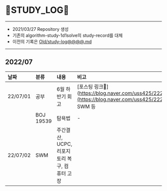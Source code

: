 # 📜STUDY_LOG📜
---
- 2021/03/27 Repository 생성
- 기존의 algorithm-study-1d1solve의 study-record를 대체
- 이전의 기록은 [Old/study-log@@@@.md](https://github.com/Oriburger/oriburger_study_log/blob/main/Old/study_log_2021.md)
---

## 2022/07

<div markdown="1">

|날짜|분류|내용|비고|
|:----|:----|:----|:----|
|22/07/01|공부|6월 하반기 회고|[포스팅 링크📑](https://blog.naver.com/uss425/222755060322](https://blog.naver.com/uss425/222796906989), SWM 등|
||BOJ 19539|탐욕법|-|
|22/07/02|SWM|주간결산, UCPC, 리포지토리 복구, 컴퓨터 고장|
</div>

<!--

- 📔📚📙📘📗📒📃📜📄📑

-->
